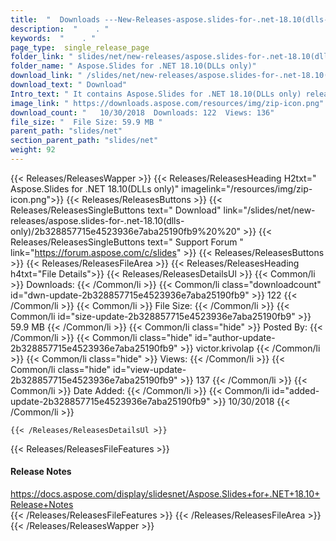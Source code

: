 ```yaml
---
title:  "  Downloads ---New-Releases-aspose.slides-for-.net-18.10(dlls-only) . " 
description:  "    . " 
keywords:  "    . " 
page_type:  single_release_page
folder_link: " slides/net/new-releases/aspose.slides-for-.net-18.10(dlls-only)/"
folder_name: " Aspose.Slides for .NET 18.10(DLLs only)"
download_link: " /slides/net/new-releases/aspose.slides-for-.net-18.10(dlls-only)/2b328857715e4523936e7aba25190fb9"
download_text: " Download"
Intro_text: " It contains Aspose.Slides for .NET 18.10(DLLs only) release."
image_link: " https://downloads.aspose.com/resources/img/zip-icon.png"
download_count: "   10/30/2018  Downloads: 122  Views: 136"
file_size: "  File Size: 59.9 MB "
parent_path: "slides/net"
section_parent_path: "slides/net"
weight: 92 
---
```


{{< Releases/ReleasesWapper >}}
  {{< Releases/ReleasesHeading H2txt=" Aspose.Slides for .NET 18.10(DLLs only)" imagelink="/resources/img/zip-icon.png">}}
  {{< Releases/ReleasesButtons >}}
    {{< Releases/ReleasesSingleButtons text=" Download" link="/slides/net/new-releases/aspose.slides-for-.net-18.10(dlls-only)/2b328857715e4523936e7aba25190fb9%20%20" >}}
    {{< Releases/ReleasesSingleButtons text=" Support Forum " link="https://forum.aspose.com/c/slides" >}}
  {{< Releases/ReleasesButtons >}}
  {{< Releases/ReleasesFileArea >}}
    {{< Releases/ReleasesHeading h4txt="File Details">}}
    {{< Releases/ReleasesDetailsUl >}}
            {{< Common/li  >}} Downloads: {{< /Common/li >}} 
      {{< Common/li class="downloadcount" id="dwn-update-2b328857715e4523936e7aba25190fb9" >}} 122 {{< /Common/li >}} 
      {{< Common/li  >}} File Size: {{< /Common/li >}} 
      {{< Common/li id="size-update-2b328857715e4523936e7aba25190fb9" >}} 59.9 MB {{< /Common/li >}} 
      {{< Common/li  class="hide" >}} Posted By: {{< /Common/li >}} 
      {{< Common/li class="hide" id="author-update-2b328857715e4523936e7aba25190fb9" >}} victor.krivolap {{< /Common/li >}} 
      {{< Common/li class="hide"  >}} Views: {{< /Common/li >}} 
      {{< Common/li class="hide" id="view-update-2b328857715e4523936e7aba25190fb9" >}} 137 {{< /Common/li >}} 
      {{< Common/li  >}} Date Added: {{< /Common/li >}} 
      {{< Common/li id="added-update-2b328857715e4523936e7aba25190fb9" >}} 10/30/2018 {{< /Common/li >}} 

    {{< /Releases/ReleasesDetailsUl >}}

  {{< Releases/ReleasesFileFeatures >}}
      <h4>Release Notes</h4><div><a href="https://docs.aspose.com/display/slidesnet/Aspose.Slides+for+.NET+18.10+Release+Notes">https://docs.aspose.com/display/slidesnet/Aspose.Slides+for+.NET+18.10+Release+Notes</a></div>
  {{< /Releases/ReleasesFileFeatures >}}
 {{< /Releases/ReleasesFileArea >}}
{{< /Releases/ReleasesWapper >}}


